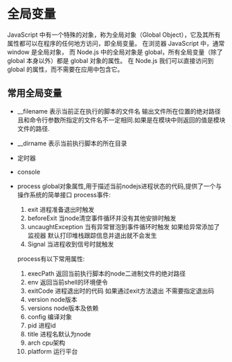 # 全局变量

JavaScript 中有一个特殊的对象，称为全局对象（Global Object），它及其所有属性都可以在程序的任何地方访问，即全局变量。
在浏览器 JavaScript 中，通常 window 是全局对象， 而 Node.js 中的全局对象是 global，所有全局变量（除了 global 本身以外）都是 global 对象的属性。
在 Node.js 我们可以直接访问到 global 的属性，而不需要在应用中包含它。

## 常用全局变量

- __filename 表示当前正在执行的脚本的文件名
  输出文件所在位置的绝对路径且和命令行参数所指定的文件名不一定相同.如果是在模块中则返回的值是模块文件的路径.

- __dirname 表示当前执行脚本的所在目录
- 定时器
- console
- process global对象属性,用于描述当前nodejs进程状态的代码,提供了一个与操作系统的简单接口
  process事件:
  1. exit 进程准备退出时触发
  2. beforeExit 当node清空事件循环并没有其他安排时触发
  3. uncaughtException 当有异常冒泡到事件循环时触发 如果给异常添加了监视器 默认打印堆栈跟踪信息并退出就不会发生
  4. Signal 当进程收到信号时就触发

  process有以下常用属性:
    1. execPath 返回当前执行脚本的node二进制文件的绝对路径
    2. env 返回当前shell的环境便令
    3. exitCode 进程退出时的代码 如果通过exit方法退出 不需要指定退出码
    4. version node版本
    5. versions node版本及依赖
    6. config 编译对象
    7. pid 进程id
    8. title 进程名默认为node
    9. arch cpu架构
    10. platform 运行平台
